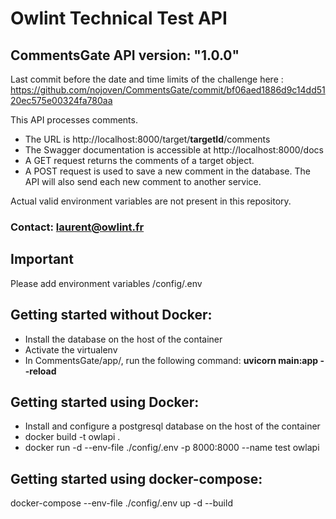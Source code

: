 # Owlint Technical Test API 

## CommentsGate API version: "1.0.0"

Last commit before the date and time limits of the challenge here : https://github.com/nojoven/CommentsGate/commit/bf06aed1886d9c14dd5120ec575e00324fa780aa

This API processes comments.

- The URL is http://localhost:8000/target/**targetId**/comments
- The Swagger documentation is accessible at http://localhost:8000/docs
- A GET request returns the comments of a target object.
- A POST request is used to save a new comment in the database. 
The API will also send each new comment to another service.

Actual valid environment variables are not present in this repository.

### Contact: laurent@owlint.fr

## Important
Please add environment variables /config/.env


## Getting started without Docker:

- Install the database on the host of the container
- Activate the virtualenv
- In CommentsGate/app/, run the following command:
  **uvicorn main:app --reload**

## Getting started using Docker:
- Install and configure a postgresql database on the host of the container
- docker build -t owlapi .
- docker run -d --env-file ./config/.env -p 8000:8000 --name test owlapi

## Getting started using docker-compose:
docker-compose --env-file ./config/.env up -d --build
